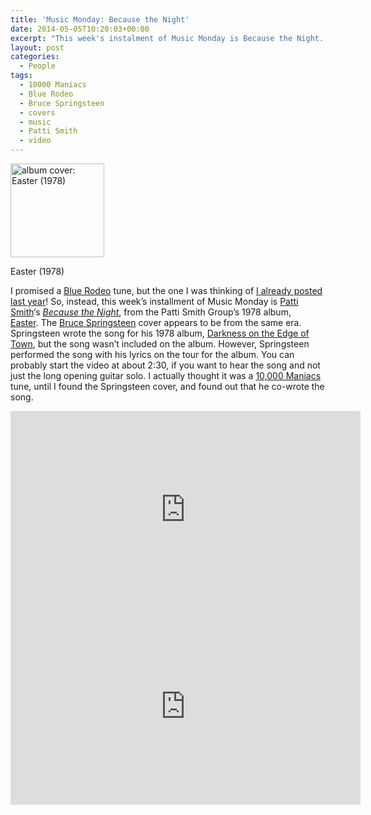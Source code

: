 ```yaml
---
title: 'Music Monday: Because the Night'
date: 2014-05-05T10:20:03+00:00
excerpt: "This week's instalment of Music Monday is Because the Night. The 1978 Patti Smith original and a comtemporary cover by Bruce Springsteen."
layout: post
categories:
  - People
tags:
  - 10000 Maniacs
  - Blue Rodeo
  - Bruce Springsteen
  - covers
  - music
  - Patti Smith
  - video
---
```

<div id="attachment_3841" style="width: 160px" class="wp-caption alignleft">
  <a href="https://dv8b8dkxht4vb.cloudfront.net/img/Easter_cover.jpg" data-fslightbox="lightbox"><img class="wp-image-3841 size-thumbnail" src="https://dv8b8dkxht4vb.cloudfront.net/img/Easter_cover-150x150.jpg" alt="album cover: Easter (1978)" width="150" height="150" srcset="https://dv8b8dkxht4vb.cloudfront.net/img/Easter_cover-150x150.jpg 150w, https://dv8b8dkxht4vb.cloudfront.net/img/Easter_cover.jpg 300w" sizes="(max-width: 150px) 100vw, 150px" /></a>
  
  <p class="wp-caption-text">
    Easter (1978)
  </p>
</div>

I promised a [Blue Rodeo](http://bluerodeo.com/) tune, but the one I was thinking of [I already posted last year](http://craigmcn.ca/music-monday-one-more-night.html "Music Monday: One More Night")! So, instead, this week&#8217;s installment of Music Monday is [Patti Smith](http://www.pattismith.net/)&#8216;s _[Because the Night](http://en.wikipedia.org/wiki/Because_the_Night)_, from the Patti Smith Group&#8217;s 1978 album, [Easter](http://en.wikipedia.org/wiki/Easter_(Patti_Smith_Group_album)). The [Bruce Springsteen](http://brucespringsteen.net/) cover appears to be from the same era. Springsteen wrote the song for his 1978 album, [Darkness on the Edge of Town](http://en.wikipedia.org/wiki/Darkness_on_the_Edge_of_Town), but the song wasn&#8217;t included on the album. However, Springsteen performed the song with his lyrics on the tour for the album. You can probably start the video at about 2:30, if you want to hear the song and not just the long opening guitar solo. I actually thought it was a [10,000 Maniacs](http://www.maniacs.com/) tune, until I found the Springsteen cover, and found out that he co-wrote the song.

<div class="video-container">
	<iframe width="560" height="315" src="https://www.youtube.com/embed/xACZHv-sLCg" frameborder="0" allowfullscreen></iframe>
</div>

<div class="video-container">
	<iframe width="560" height="315" src="https://www.youtube.com/embed/HcqUSi8QPN0" frameborder="0" allowfullscreen></iframe>
</div>